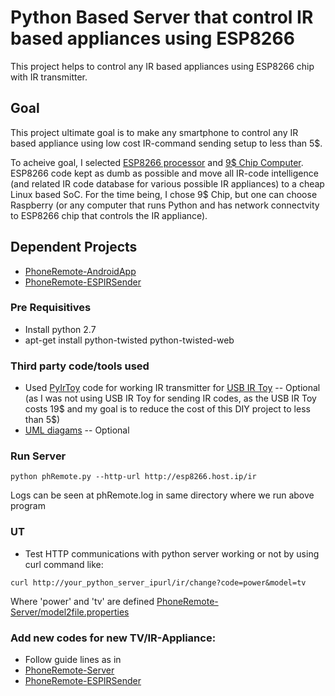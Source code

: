 # Python Based Server that control IR based appliances using ESP8266
This project helps to control any IR based appliances using ESP8266 chip with IR transmitter. 


## Goal
This project ultimate goal is to make any smartphone to control any IR based appliance using low cost IR-command sending setup to less than 5$.

To acheive  goal, I selected [ESP8266 processor](https://en.wikipedia.org/wiki/ESP8266) and [9$ Chip Computer](http://docs.getchip.com/chip.html). ESP8266 code kept as dumb as possible and move all IR-code intelligence (and related IR code database for various possible IR appliances) to a cheap Linux based SoC. For the time being, I chose 9$ Chip, but one can choose Raspberry (or any computer that runs Python and has network connectvity to ESP8266 chip that controls the IR appliance).


## Dependent Projects
 * [PhoneRemote-AndroidApp](https://github.com/GssMahadevan/PhoneRemote-AndroidApp)
 * [PhoneRemote-ESPIRSender](https://github.com/GssMahadevan/PhoneRemote-ESPIRSender)

### Pre Requisitives
 * Install python 2.7
 * apt-get install python-twisted python-twisted-web 

### Third party code/tools used
 * Used [PyIrToy](https://github.com/crleblanc/PyIrToy) code for working IR transmitter for [USB IR Toy](http://www.seeedstudio.com/USB-Infrared-Toy-v2-p-831.html) -- Optional (as I was not using USB IR Toy for sending IR codes, as the USB IR Toy costs 19$ and my goal is to reduce the cost of this DIY project to less than 5$)
 * [UML diagams](http://www.umlet.com/umletino/umletino.html) -- Optional
 

 
### Run Server
 ```
 python phRemote.py --http-url http://esp8266.host.ip/ir
 ```
 
 Logs can be seen at phRemote.log in same directory where we run above program

### UT
 * Test HTTP communications with python server working or not by using curl command like:
 
 ```
curl http://your_python_server_ipurl/ir/change?code=power&model=tv
```

Where 'power' and 'tv' are defined [PhoneRemote-Server/model2file.properties](https://github.com/GssMahadevan/PhoneRemote-Server/blob/master/model2file.properties)


### Add new codes for new TV/IR-Appliance:
 * Follow guide lines as in 
  * [PhoneRemote-Server](https://github.com/GssMahadevan/PhoneRemote-Server)
  * [PhoneRemote-ESPIRSender](https://github.com/GssMahadevan/PhoneRemote-ESPIRSender)

